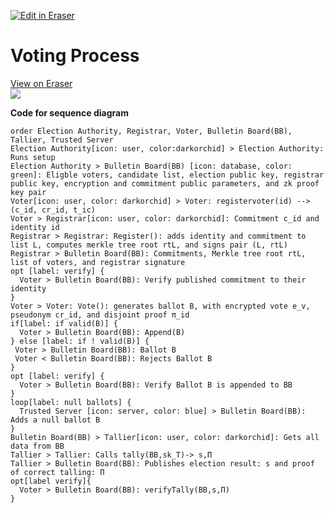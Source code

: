<p><a target="_blank" href="https://app.eraser.io/workspace/AQgo9v7DnuFwT9pplvrx" id="edit-in-eraser-github-link"><img alt="Edit in Eraser" src="https://firebasestorage.googleapis.com/v0/b/second-petal-295822.appspot.com/o/images%2Fgithub%2FOpen%20in%20Eraser.svg?alt=media&amp;token=968381c8-a7e7-472a-8ed6-4a6626da5501"></a></p>

# Voting Process

<a href="https://app.eraser.io/workspace/AQgo9v7DnuFwT9pplvrx?elements=KRK8aAvYfmcuzW_2E1vjLw">View on Eraser<br /><img src="https://app.eraser.io/workspace/AQgo9v7DnuFwT9pplvrx/preview?elements=KRK8aAvYfmcuzW_2E1vjLw&type=embed" /></a>

**Code for sequence diagram**
```
order Election Authority, Registrar, Voter, Bulletin Board(BB), Tallier, Trusted Server
Election Authority[icon: user, color:darkorchid] > Election Authority: Runs setup
Election Authority > Bulletin Board(BB) [icon: database, color: green]: Eligble voters, candidate list, election public key, registrar public key, encryption and commitment public parameters, and zk proof key pair
Voter[icon: user, color: darkorchid] > Voter: registervoter(id) -->(c_id, cr_id, t_ic)
Voter > Registrar[icon: user, color: darkorchid]: Commitment c_id and identity id
Registrar > Registrar: Register(): adds identity and commitment to list L, computes merkle tree root rtL, and signs pair (L, rtL)
Registrar > Bulletin Board(BB): Commitments, Merkle tree root rtL, list of voters, and registrar signature
opt [label: verify] {
  Voter > Bulletin Board(BB): Verify published commitment to their identity
}
Voter > Voter: Vote(): generates ballot B, with encrypted vote e_v, pseudonym cr_id, and disjoint proof π_id
if[label: if valid(B)] {
  Voter > Bulletin Board(BB): Append(B)
} else [label: if ! valid(B)] {
 Voter > Bulletin Board(BB): Ballot B
 Voter < Bulletin Board(BB): Rejects Ballot B
}
opt [label: verify] {
  Voter > Bulletin Board(BB): Verify Ballot B is appended to BB
}
loop[label: null ballots] {
  Trusted Server [icon: server, color: blue] > Bulletin Board(BB): Adds a null ballot B
}
Bulletin Board(BB) > Tallier[icon: user, color: darkorchid]: Gets all data from BB
Tallier > Tallier: Calls tally(BB,sk_T)-> s,Π
Tallier > Bulletin Board(BB): Publishes election result: s and proof of correct talling: Π
opt[label verify]{
  Voter > Bulletin Board(BB): verifyTally(BB,s,Π)
}
```



<!--- Eraser file: https://app.eraser.io/workspace/AQgo9v7DnuFwT9pplvrx --->
